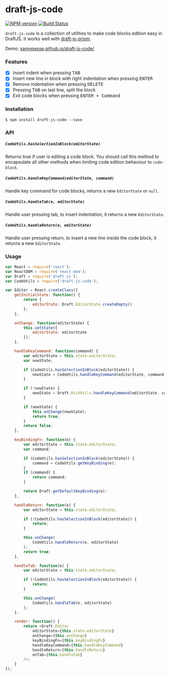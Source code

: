 # draft-js-code

[![NPM version](https://badge.fury.io/js/draft-js-code.svg)](http://badge.fury.io/js/draft-js-code)
[![Build Status](https://travis-ci.org/SamyPesse/draft-js-code.svg?branch=master)](https://travis-ci.org/SamyPesse/draft-js-code)

`draft-js-code` is a collection of utilities to make code blocks edition easy in DraftJS. It works well with [draft-js-prism](https://github.com/SamyPesse/draft-js-prism).

Demo: [samypesse.github.io/draft-js-code/](http://samypesse.github.io/draft-js-code/)

### Features

- [x] Insert indent when pressing <kbd>TAB</kbd>
- [x] Insert new line in block with right indentation when pressing <kbd>ENTER</kbd>
- [x] Remove indentation when pressing <kbd>DELETE</kbd>
- [x] Pressing <kbd>TAB</kbd> on last line, split the block
- [x] Exit code blocks when pressing <kbd>ENTER + Command</kbd>

### Installation

```
$ npm install draft-js-code --save
```

### API

##### `CodeUtils.hasSelectionInBlock(editorState)`

Returns true if user is editing a code block. You should call this method to encapsulate all other methods when limiting code edition behaviour to `code-block`.

##### `CodeUtils.handleKeyCommand(editorState, command)`

Handle key command for code blocks, returns a new `EditorState` or `null`.

##### `CodeUtils.handleTab(e, editorState)`

Handle user pressing tab, to insert indentation, it returns a new `EditorState`.

##### `CodeUtils.handleReturn(e, editorState)`

Handle user pressing return, to insert a new line inside the code block, it returns a new `EditorState`.


### Usage

```js
var React = require('react');
var ReactDOM = require('react-dom');
var Draft = require('draft-js');
var CodeUtils = require('draft-js-code');

var Editor = React.createClass({
    getInitialState: function() {
        return {
            editorState: Draft.EditorState.createEmpty()
        };
    },

    onChange: function(editorState) {
        this.setState({
            editorState: editorState
        });
    },

    handleKeyCommand: function(command) {
        var editorState = this.state.editorState;
        var newState;

        if (CodeUtils.hasSelectionInBlock(editorState)) {
            newState = CodeUtils.handleKeyCommand(editorState, command);
        }

        if (!newState) {
            newState = Draft.RichUtils.handleKeyCommand(editorState, command);
        }

        if (newState) {
            this.onChange(newState);
            return true;
        }
        return false;
    },

    keyBindingFn: function(e) {
        var editorState = this.state.editorState;
        var command;

        if (CodeUtils.hasSelectionInBlock(editorState)) {
            command = CodeUtils.getKeyBinding(e);
        }
        if (command) {
            return command;
        }

        return Draft.getDefaultKeyBinding(e);
    },

    handleReturn: function(e) {
        var editorState = this.state.editorState;

        if (!CodeUtils.hasSelectionInBlock(editorState)) {
            return;
        }

        this.onChange(
            CodeUtils.handleReturn(e, editorState)
        );
        return true;
    },

    handleTab: function(e) {
        var editorState = this.state.editorState;

        if (!CodeUtils.hasSelectionInBlock(editorState)) {
            return;
        }

        this.onChange(
            CodeUtils.handleTab(e, editorState)
        );
    },

    render: function() {
        return <Draft.Editor
            editorState={this.state.editorState}
            onChange={this.onChange}
            keyBindingFn={this.keyBindingFn}
            handleKeyCommand={this.handleKeyCommand}
            handleReturn={this.handleReturn}
            onTab={this.handleTab}
        />;
    }
});
```
